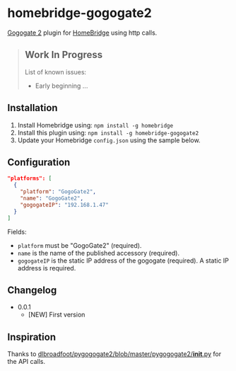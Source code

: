 # homebridge-gogogate2

[Gogogate 2](https://www.gogogate.com) plugin for [HomeBridge](https://github.com/nfarina/homebridge) using http calls.

> ## Work In Progress
>
> List of known issues:
>
> - Early beginning ...


## Installation

1. Install Homebridge using: `npm install -g homebridge`
2. Install this plugin using: `npm install -g homebridge-gogogate2`
3. Update your Homebridge `config.json` using the sample below.

## Configuration

```json
"platforms": [
  {
    "platform": "GogoGate2",
    "name": "GogoGate2",
    "gogogateIP": "192.168.1.47"
  }
]
```

Fields:

- `platform` must be "GogoGate2" (required).
- `name` is the name of the published accessory (required).
- `gogogateIP` is the static IP address of the gogogate (required). A static IP address is required.


## Changelog
- 0.0.1
  - [NEW] First version

## Inspiration

Thanks to [dlbroadfoot/pygogogate2/blob/master/pygogogate2/__init__.py](https://github.com/dlbroadfoot/pygogogate2) for the API calls.
